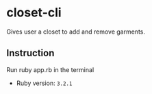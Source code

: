 # closet-cli

Gives user a closet to add and remove garments.
## Instruction

Run ruby app.rb in the terminal
- Ruby version: `3.2.1`
